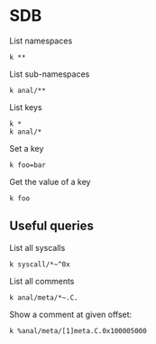 # SDB

List namespaces
```
k **
```
List sub-namespaces
```
k anal/**
```
List keys
```
k *
k anal/*
```
Set a key
```
k foo=bar
```
Get the value of a key
```
k foo
```

Useful queries
--------------

List all syscalls
```
k syscall/*~^0x
```
List all comments
```
k anal/meta/*~.C.
```
Show a comment at given offset:
```
k %anal/meta/[1]meta.C.0x100005000
```
